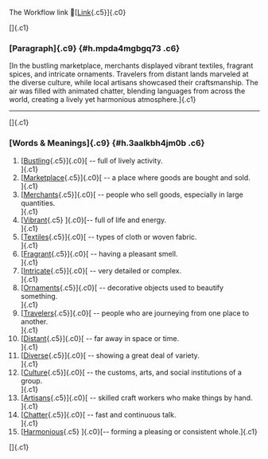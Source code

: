 The Workflow link
👏[[Link](https://www.google.com/url?q=http://www.google.com&sa=D&source=editors&ust=1761155536857764&usg=AOvVaw2CeQiJh8lVeRCfMcp1WD77){.c5}]{.c0}

[]{.c1}

### [Paragraph]{.c9} {#h.mpda4mgbgq73 .c6}

[In the bustling marketplace, merchants displayed vibrant textiles,
fragrant spices, and intricate ornaments. Travelers from distant lands
marveled at the diverse culture, while local artisans showcased their
craftsmanship. The air was filled with animated chatter, blending
languages from across the world, creating a lively yet harmonious
atmosphere.]{.c1}

------------------------------------------------------------------------

[]{.c1}

### [Words & Meanings]{.c9} {#h.3aalkbh4jm0b .c6}

1.  [[Bustling](https://www.google.com/url?q=http://www.google.com&sa=D&source=editors&ust=1761155536858839&usg=AOvVaw3-68sjZbU18x5dbYrbdTr9){.c5}]{.c0}[ --
    full of lively activity.\
    ]{.c1}
2.  [[Marketplace](https://www.google.com/url?q=http://www.google.com&sa=D&source=editors&ust=1761155536859076&usg=AOvVaw0VcyU2KhMGvSMrLqFoQp4H){.c5}]{.c0}[ --
    a place where goods are bought and sold.\
    ]{.c1}
3.  [[Merchants](https://www.google.com/url?q=http://www.google.com&sa=D&source=editors&ust=1761155536859308&usg=AOvVaw1GX0YnQx3Y5ugcTPNHBqdx){.c5}]{.c0}[ --
    people who sell goods, especially in large quantities.\
    ]{.c1}
4.  [[Vibrant](https://www.google.com/url?q=http://www.google.com&sa=D&source=editors&ust=1761155536859615&usg=AOvVaw0QkhoPz81mdTzoxhwdD1IT){.c5}
    ]{.c0}[-- full of life and energy.\
    ]{.c1}
5.  [[Textiles](https://www.google.com/url?q=http://www.google.com&sa=D&source=editors&ust=1761155536859874&usg=AOvVaw2l7bvCxa9KoIlFYgXAUgNa){.c5}]{.c0}[ --
    types of cloth or woven fabric.\
    ]{.c1}
6.  [[Fragrant](https://www.google.com/url?q=http://www.google.com&sa=D&source=editors&ust=1761155536860136&usg=AOvVaw0_9I_xZkzLgXg8eAByLy8v){.c5}]{.c0}[ --
    having a pleasant smell.\
    ]{.c1}
7.  [[Intricate](https://www.google.com/url?q=http://www.google.com&sa=D&source=editors&ust=1761155536860375&usg=AOvVaw1CflgKe5WCmYE3GPoC-jfa){.c5}]{.c0}[ --
    very detailed or complex.\
    ]{.c1}
8.  [[Ornaments](https://www.google.com/url?q=http://www.google.com&sa=D&source=editors&ust=1761155536860578&usg=AOvVaw0w-g2UYaxSEduZxHTtP31j){.c5}]{.c0}[ --
    decorative objects used to beautify something.\
    ]{.c1}
9.  [[Travelers](https://www.google.com/url?q=http://www.google.com&sa=D&source=editors&ust=1761155536860888&usg=AOvVaw2IstdqGsAwVBPxu2AQPSK3){.c5}]{.c0}[ --
    people who are journeying from one place to another.\
    ]{.c1}
10. [[Distant](https://www.google.com/url?q=http://www.google.com&sa=D&source=editors&ust=1761155536861251&usg=AOvVaw1UeojlNAiAhz1VevGOyKQI){.c5}]{.c0}[ --
    far away in space or time.\
    ]{.c1}
11. [[Diverse](https://www.google.com/url?q=http://www.google.com&sa=D&source=editors&ust=1761155536861534&usg=AOvVaw1x3GpPeUqUPiHPc7r_DVBa){.c5}]{.c0}[ --
    showing a great deal of variety.\
    ]{.c1}
12. [[Culture](https://www.google.com/url?q=http://www.google.com&sa=D&source=editors&ust=1761155536861757&usg=AOvVaw0tsqicB9Tc8OfQuJQ6G_p4){.c5}]{.c0}[ --
    the customs, arts, and social institutions of a group.\
    ]{.c1}
13. [[Artisans](https://www.google.com/url?q=http://www.google.com&sa=D&source=editors&ust=1761155536862084&usg=AOvVaw2-63WVxlzvkFjbUgFgEijp){.c5}]{.c0}[ --
    skilled craft workers who make things by hand.\
    ]{.c1}
14. [[Chatter](https://www.google.com/url?q=http://www.google.com&sa=D&source=editors&ust=1761155536862339&usg=AOvVaw1_13pNoaYiP4e1i0_C4LZo){.c5}]{.c0}[ --
    fast and continuous talk.\
    ]{.c1}
15. [[Harmonious](https://www.google.com/url?q=http://www.google.com&sa=D&source=editors&ust=1761155536862536&usg=AOvVaw3DbQ3myNqUOdIjZLEe0rBm){.c5}
    ]{.c0}[-- forming a pleasing or consistent whole.]{.c1}

[]{.c1}
